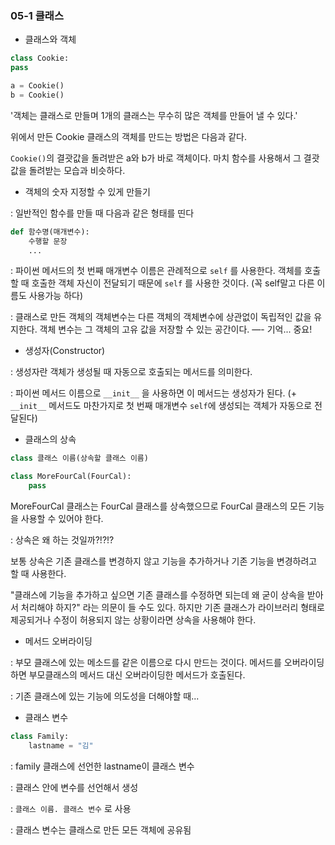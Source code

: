 ### 05-1 클래스

- 클래스와 객체

```python
class Cookie:
pass

a = Cookie()
b = Cookie()
```

'객체는 클래스로 만들며 1개의 클래스는 무수히 많은 객체를 만들어 낼 수 있다.'

위에서 만든 Cookie 클래스의 객체를 만드는 방법은 다음과 같다.

`Cookie()`의 결괏값을 돌려받은 a와 b가 바로 객체이다. 마치 함수를 사용해서 그 결괏값을 돌려받는 모습과 비슷하다.

- 객체의 숫자 지정할 수 있게 만들기

: 일반적인 함수를 만들 때 다음과 같은 형태를 띤다

```python
def 함수명(매개변수):
    수행할 문장
    ...
```

: 파이썬 메서드의 첫 번째 매개변수 이름은 관례적으로 `self` 를 사용한다. 객체를 호출할 때 호출한 객체 자신이 전달되기 때문에 `self` 를 사용한 것이다. (꼭 self말고 다른 이름도 사용가능 하다)

: 클래스로 만든 객체의 객체변수는 다른 객체의 객체변수에 상관없이 독립적인 값을 유지한다. 객체 변수는 그 객체의 고유 값을 저장할 수 있는 공간이다. —- 기억... 중요!

- 생성자(Constructor)

: 생성자란 객체가 생성될 때 자동으로 호출되는 메서드를 의미한다.

: 파이썬 메서드 이름으로 `__init__` 을 사용하면 이 메서드는 생성자가 된다. (+ `__init__` 메서드도 마찬가지로 첫 번째 매개변수 `self`에 생성되는 객체가 자동으로 전달된다)

- 클래스의 상속

```python
class 클래스 이름(상속할 클래스 이름)

class MoreFourCal(FourCal):
    pass
```

MoreFourCal 클래스는 FourCal 클래스를 상속했으므로 FourCal 클래스의 모든 기능을 사용할 수 있어야 한다.

: 상속은 왜 하는 것일까?!?!?

보통 상속은 기존 클래스를 변경하지 않고 기능을 추가하거나 기존 기능을 변경하려고 할 때 사용한다.

"클래스에 기능을 추가하고 싶으면 기존 클래스를 수정하면 되는데 왜 굳이 상속을 받아서 처리해야 하지?" 라는 의문이 들 수도 있다. 하지만 기존 클래스가 라이브러리 형태로 제공되거나 수정이 허용되지 않는 상황이라면 상속을 사용해야 한다.

- 메서드 오버라이딩

: 부모 클래스에 있는 메소드를 같은 이름으로 다시 만드는 것이다. 메서드를 오버라이딩하면 부모클래스의 메서드 대신 오버라이딩한 메서드가 호출된다.

: 기존 클래스에 있는 기능에 의도성을 더해야할 때...

- 클래스 변수

```python
class Family:
    lastname = "김"
```

: family 클래스에 선언한 lastname이 클래스 변수

: 클래스 안에 변수를 선언해서 생성

: `클래스 이름. 클래스 변수` 로 사용

: 클래스 변수는 클래스로 만든 모든 객체에 공유됨